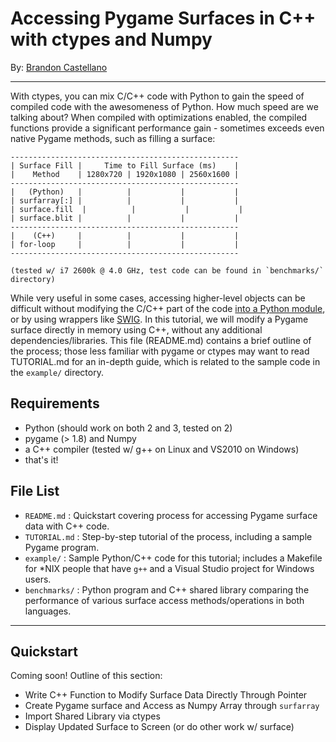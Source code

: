 Accessing Pygame Surfaces in C++ with ctypes and Numpy
==========================================================
By: [Brandon Castellano](http://www.bcastell.com)

----------------------------------------------------------

With ctypes, you can mix C/C++ code with Python to gain the speed of compiled code with the awesomeness of Python.  How much speed are we talking about?  When compiled with optimizations enabled, the compiled functions provide a significant performance gain - sometimes exceeds even native Pygame methods, such as filling a surface:

    ---------------------------------------------------
    | Surface Fill |     Time to Fill Surface (ms)    |
    |    Method    | 1280x720 | 1920x1080 | 2560x1600 |
    ---------------------------------------------------
    |   (Python)   |          |           |           |
    | surfarray[:] |          |           |           |
    | surface.fill  |          |           |           |
    | surface.blit |          |           |           |
    ---------------------------------------------------
    |    (C++)     |          |           |           |
    | for-loop     |          |           |           |
    ---------------------------------------------------
    
    (tested w/ i7 2600k @ 4.0 GHz, test code can be found in `benchmarks/` directory)
    

While very useful in some cases, accessing higher-level objects can be difficult without modifying the C/C++ part of the code [into a Python module](http://docs.python.org/2/extending/extending.html#writing-extensions-in-c), or by using wrappers like [SWIG](http://www.swig.org/).  In this tutorial, we will modify a Pygame surface directly in memory using C++, without any additional dependencies/libraries.  This file (README.md) contains a brief outline of the process; those less familiar with pygame or ctypes may want to read TUTORIAL.md for an in-depth guide, which is related to the sample code in the `example/` directory.


Requirements
------------
 - Python (should work on both 2 and 3, tested on 2)
 - pygame (> 1.8) and Numpy
 - a C++ compiler (tested w/ g++ on Linux and VS2010 on Windows)
 - that's it!

File List
---------

 - `README.md` : Quickstart covering process for accessing Pygame surface data with C++ code.
 - `TUTORIAL.md` : Step-by-step tutorial of the process, including a sample Pygame program.
 - `example/` : Sample Python/C++ code for this tutorial; includes a Makefile for *NIX people that have `g++` and a Visual Studio project for Windows users.
 - `benchmarks/` : Python program and C++ shared library comparing the performance of various surface access methods/operations in both languages.
  
 
----------------------------------------------------------

Quickstart
----------

Coming soon!  Outline of this section:

 - Write C++ Function to Modify Surface Data Directly Through Pointer
 - Create Pygame surface and Access as Numpy Array through `surfarray`
 - Import Shared Library via ctypes
 - Display Updated Surface to Screen (or do other work w/ surface)
 
